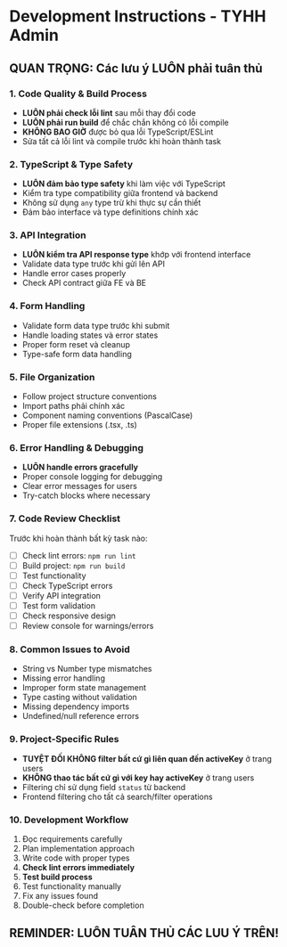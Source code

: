 # Development Instructions - TYHH Admin

## QUAN TRỌNG: Các lưu ý LUÔN phải tuân thủ

### 1. Code Quality & Build Process

- **LUÔN phải check lỗi lint** sau mỗi thay đổi code
- **LUÔN phải run build** để chắc chắn không có lỗi compile
- **KHÔNG BAO GIỜ** được bỏ qua lỗi TypeScript/ESLint
- Sửa tất cả lỗi lint và compile trước khi hoàn thành task

### 2. TypeScript & Type Safety

- **LUÔN đảm bảo type safety** khi làm việc với TypeScript
- Kiểm tra type compatibility giữa frontend và backend
- Không sử dụng `any` type trừ khi thực sự cần thiết
- Đảm bảo interface và type definitions chính xác

### 3. API Integration

- **LUÔN kiểm tra API response type** khớp với frontend interface
- Validate data type trước khi gửi lên API
- Handle error cases properly
- Check API contract giữa FE và BE

### 4. Form Handling

- Validate form data type trước khi submit
- Handle loading states và error states
- Proper form reset và cleanup
- Type-safe form data handling

### 5. File Organization

- Follow project structure conventions
- Import paths phải chính xác
- Component naming conventions (PascalCase)
- Proper file extensions (.tsx, .ts)

### 6. Error Handling & Debugging

- **LUÔN handle errors gracefully**
- Proper console logging for debugging
- Clear error messages for users
- Try-catch blocks where necessary

### 7. Code Review Checklist

Trước khi hoàn thành bất kỳ task nào:

- [ ] Check lint errors: `npm run lint`
- [ ] Build project: `npm run build`
- [ ] Test functionality
- [ ] Check TypeScript errors
- [ ] Verify API integration
- [ ] Test form validation
- [ ] Check responsive design
- [ ] Review console for warnings/errors

### 8. Common Issues to Avoid

- String vs Number type mismatches
- Missing error handling
- Improper form state management
- Type casting without validation
- Missing dependency imports
- Undefined/null reference errors

### 9. Project-Specific Rules

- **TUYỆT ĐỐI KHÔNG filter bất cứ gì liên quan đến activeKey** ở trang users
- **KHÔNG thao tác bất cứ gì với key hay activeKey** ở trang users
- Filtering chỉ sử dụng field `status` từ backend
- Frontend filtering cho tất cả search/filter operations

### 10. Development Workflow

1. Đọc requirements carefully
2. Plan implementation approach
3. Write code with proper types
4. **Check lint errors immediately**
5. **Test build process**
6. Test functionality manually
7. Fix any issues found
8. Double-check before completion

## REMINDER: LUÔN TUÂN THỦ CÁC LUU Ý TRÊN!
